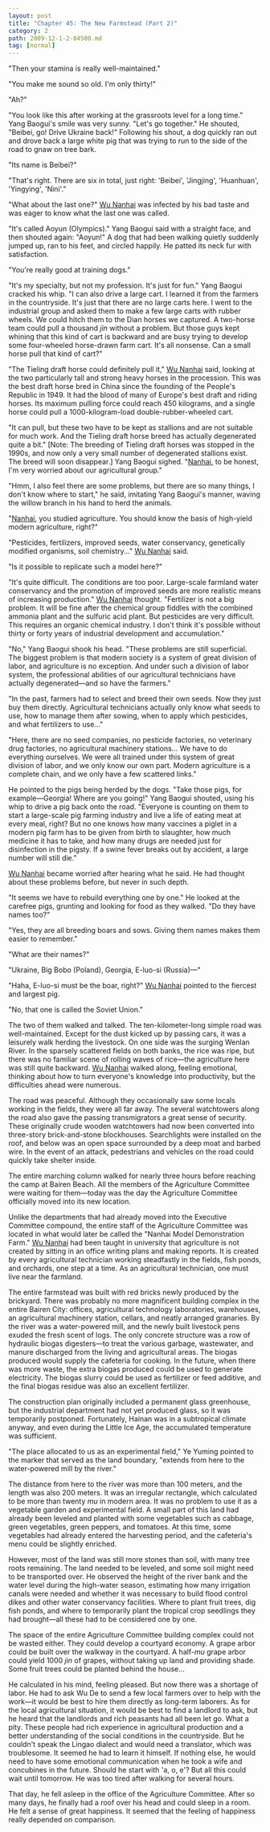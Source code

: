 ```yaml
---
layout: post
title: "Chapter 45: The New Farmstead (Part 2)"
category: 2
path: 2009-12-1-2-04500.md
tag: [normal]
---
```


"Then your stamina is really well-maintained."

"You make me sound so old. I'm only thirty!"

"Ah?"

"You look like this after working at the grassroots level for a long time." Yang Baogui's smile was very sunny. "Let's go together." He shouted, "Beibei, go! Drive Ukraine back!" Following his shout, a dog quickly ran out and drove back a large white pig that was trying to run to the side of the road to gnaw on tree bark.

"Its name is Beibei?"

"That's right. There are six in total, just right: 'Beibei', 'Jingjing', 'Huanhuan', 'Yingying', 'Nini'."

"What about the last one?" [Wu Nanhai][y009] was infected by his bad taste and was eager to know what the last one was called.

"It's called Aoyun (Olympics)." Yang Baogui said with a straight face, and then shouted again: "Aoyun!" A dog that had been walking quietly suddenly jumped up, ran to his feet, and circled happily. He patted its neck fur with satisfaction.

"You're really good at training dogs."

"It's my specialty, but not my profession. It's just for fun." Yang Baogui cracked his whip. "I can also drive a large cart. I learned it from the farmers in the countryside. It's just that there are no large carts here. I went to the industrial group and asked them to make a few large carts with rubber wheels. We could hitch them to the Dian horses we captured. A two-horse team could pull a thousand *jin* without a problem. But those guys kept whining that this kind of cart is backward and are busy trying to develop some four-wheeled horse-drawn farm cart. It's all nonsense. Can a small horse pull that kind of cart?"

"The Tieling draft horse could definitely pull it," [Wu Nanhai][y009] said, looking at the two particularly tall and strong heavy horses in the procession. This was the best draft horse bred in China since the founding of the People's Republic in 1949. It had the blood of many of Europe's best draft and riding horses. Its maximum pulling force could reach 450 kilograms, and a single horse could pull a 1000-kilogram-load double-rubber-wheeled cart.

"It can pull, but these two have to be kept as stallions and are not suitable for much work. And the Tieling draft horse breed has actually degenerated quite a bit." [Note: The breeding of Tieling draft horses was stopped in the 1990s, and now only a very small number of degenerated stallions exist. The breed will soon disappear.] Yang Baogui sighed. "[Nanhai][y009], to be honest, I'm very worried about our agricultural group."

"Hmm, I also feel there are some problems, but there are so many things, I don't know where to start," he said, imitating Yang Baogui's manner, waving the willow branch in his hand to herd the animals.

"[Nanhai][y009], you studied agriculture. You should know the basis of high-yield modern agriculture, right?"

"Pesticides, fertilizers, improved seeds, water conservancy, genetically modified organisms, soil chemistry..." [Wu Nanhai][y009] said.

"Is it possible to replicate such a model here?"

"It's quite difficult. The conditions are too poor. Large-scale farmland water conservancy and the promotion of improved seeds are more realistic means of increasing production." [Wu Nanhai][y009] thought. "Fertilizer is not a big problem. It will be fine after the chemical group fiddles with the combined ammonia plant and the sulfuric acid plant. But pesticides are very difficult. This requires an organic chemical industry. I don't think it's possible without thirty or forty years of industrial development and accumulation."

"No," Yang Baogui shook his head. "These problems are still superficial. The biggest problem is that modern society is a system of great division of labor, and agriculture is no exception. And under such a division of labor system, the professional abilities of our agricultural technicians have actually degenerated—and so have the farmers."

"In the past, farmers had to select and breed their own seeds. Now they just buy them directly. Agricultural technicians actually only know what seeds to use, how to manage them after sowing, when to apply which pesticides, and what fertilizers to use..."

"Here, there are no seed companies, no pesticide factories, no veterinary drug factories, no agricultural machinery stations... We have to do everything ourselves. We were all trained under this system of great division of labor, and we only know our own part. Modern agriculture is a complete chain, and we only have a few scattered links."

He pointed to the pigs being herded by the dogs. "Take those pigs, for example—Georgia! Where are you going!" Yang Baogui shouted, using his whip to drive a pig back onto the road. "Everyone is counting on them to start a large-scale pig farming industry and live a life of eating meat at every meal, right? But no one knows how many vaccines a piglet in a modern pig farm has to be given from birth to slaughter, how much medicine it has to take, and how many drugs are needed just for disinfection in the pigsty. If a swine fever breaks out by accident, a large number will still die."

[Wu Nanhai][y009] became worried after hearing what he said. He had thought about these problems before, but never in such depth.

"It seems we have to rebuild everything one by one." He looked at the carefree pigs, grunting and looking for food as they walked. "Do they have names too?"

"Yes, they are all breeding boars and sows. Giving them names makes them easier to remember."

"What are their names?"

"Ukraine, Big Bobo (Poland), Georgia, E-luo-si (Russia)—"

"Haha, E-luo-si must be the boar, right?" [Wu Nanhai][y009] pointed to the fiercest and largest pig.

"No, that one is called the Soviet Union."

The two of them walked and talked. The ten-kilometer-long simple road was well-maintained. Except for the dust kicked up by passing cars, it was a leisurely walk herding the livestock. On one side was the surging Wenlan River. In the sparsely scattered fields on both banks, the rice was ripe, but there was no familiar scene of rolling waves of rice—the agriculture here was still quite backward. [Wu Nanhai][y009] walked along, feeling emotional, thinking about how to turn everyone's knowledge into productivity, but the difficulties ahead were numerous.

The road was peaceful. Although they occasionally saw some locals working in the fields, they were all far away. The several watchtowers along the road also gave the passing transmigrators a great sense of security. These originally crude wooden watchtowers had now been converted into three-story brick-and-stone blockhouses. Searchlights were installed on the roof, and below was an open space surrounded by a deep moat and barbed wire. In the event of an attack, pedestrians and vehicles on the road could quickly take shelter inside.

The entire marching column walked for nearly three hours before reaching the camp at Bairen Beach. All the members of the Agriculture Committee were waiting for them—today was the day the Agriculture Committee officially moved into its new location.

Unlike the departments that had already moved into the Executive Committee compound, the entire staff of the Agriculture Committee was located in what would later be called the "Nanhai Model Demonstration Farm." [Wu Nanhai][y009] had been taught in university that agriculture is not created by sitting in an office writing plans and making reports. It is created by every agricultural technician working steadfastly in the fields, fish ponds, and orchards, one step at a time. As an agricultural technician, one must live near the farmland.

The entire farmstead was built with red bricks newly produced by the brickyard. There was probably no more magnificent building complex in the entire Bairen City: offices, agricultural technology laboratories, warehouses, an agricultural machinery station, cellars, and neatly arranged granaries. By the river was a water-powered mill, and the newly built livestock pens exuded the fresh scent of logs. The only concrete structure was a row of hydraulic biogas digesters—to treat the various garbage, wastewater, and manure discharged from the living and agricultural areas. The biogas produced would supply the cafeteria for cooking. In the future, when there was more waste, the extra biogas produced could be used to generate electricity. The biogas slurry could be used as fertilizer or feed additive, and the final biogas residue was also an excellent fertilizer.

The construction plan originally included a permanent glass greenhouse, but the industrial department had not yet produced glass, so it was temporarily postponed. Fortunately, Hainan was in a subtropical climate anyway, and even during the Little Ice Age, the accumulated temperature was sufficient.

"The place allocated to us as an experimental field," Ye Yuming pointed to the marker that served as the land boundary, "extends from here to the water-powered mill by the river."

The distance from here to the river was more than 100 meters, and the length was also 200 meters. It was an irregular rectangle, which calculated to be more than twenty *mu* in modern area. It was no problem to use it as a vegetable garden and experimental field. A small part of this land had already been leveled and planted with some vegetables such as cabbage, green vegetables, green peppers, and tomatoes. At this time, some vegetables had already entered the harvesting period, and the cafeteria's menu could be slightly enriched.

However, most of the land was still more stones than soil, with many tree roots remaining. The land needed to be leveled, and some soil might need to be transported over. He observed the height of the river bank and the water level during the high-water season, estimating how many irrigation canals were needed and whether it was necessary to build flood control dikes and other water conservancy facilities. Where to plant fruit trees, dig fish ponds, and where to temporarily plant the tropical crop seedlings they had brought—all these had to be considered one by one.

The space of the entire Agriculture Committee building complex could not be wasted either. They could develop a courtyard economy. A grape arbor could be built over the walkway in the courtyard. A half-*mu* grape arbor could yield 1000 *jin* of grapes, without taking up land and providing shade. Some fruit trees could be planted behind the house...

He calculated in his mind, feeling pleased. But now there was a shortage of labor. He had to ask Wu De to send a few local farmers over to help with the work—it would be best to hire them directly as long-term laborers. As for the local agricultural situation, it would be best to find a landlord to ask, but he heard that the landlords and rich peasants had all been let go. What a pity. These people had rich experience in agricultural production and a better understanding of the social conditions in the countryside. But he couldn't speak the Lingao dialect and would need a translator, which was troublesome. It seemed he had to learn it himself. If nothing else, he would need to have some emotional communication when he took a wife and concubines in the future. Should he start with 'a, o, e'? But all this could wait until tomorrow. He was too tired after walking for several hours.

That day, he fell asleep in the office of the Agriculture Committee. After so many days, he finally had a roof over his head and could sleep in a room. He felt a sense of great happiness. It seemed that the feeling of happiness really depended on comparison.

[y009]: /characters/y009 "Wu Nanhai"